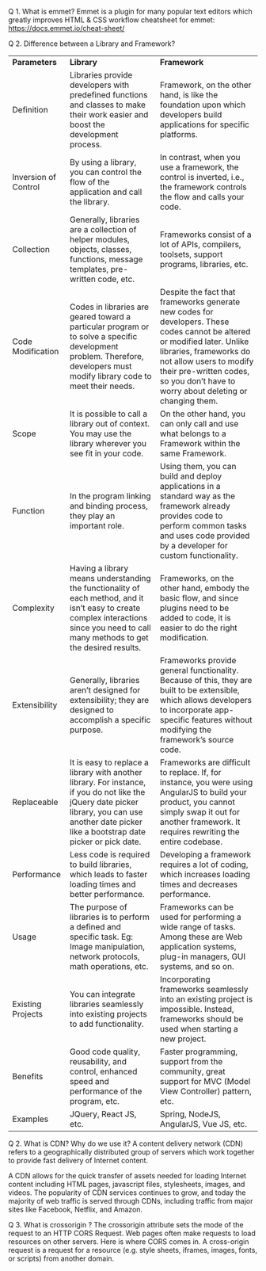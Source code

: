 Q 1. What is emmet?
Emmet is a plugin for many popular text editors which greatly improves HTML & CSS workflow
cheatsheet for emmet: https://docs.emmet.io/cheat-sheet/

Q 2. Difference between a Library and Framework?

<table><tbody><tr><td><strong>Parameters</strong></td><td><strong>Library</strong></td><td><strong>Framework</strong></td></tr><tr><td>Definition</td><td>Libraries provide developers with predefined functions and classes to make their work easier and boost the development process.</td><td>Framework, on the other hand, is like the foundation upon which developers build applications for specific platforms.&nbsp;</td></tr><tr><td>Inversion of Control</td><td>By using a library, you can control the flow of the application and call the library.&nbsp;</td><td>In contrast, when you use a framework, the control is inverted, i.e., the framework controls the flow and calls your code.</td></tr><tr><td>Collection</td><td>Generally, libraries are a collection of helper modules, objects, classes, functions, message templates, pre-written code, etc.</td><td>Frameworks consist of a lot of APIs, compilers, toolsets, support programs, libraries, etc.</td></tr><tr><td>Code Modification</td><td>Codes in libraries are geared toward a particular program or to solve a specific development problem. Therefore, developers must modify library code to meet their needs.</td><td>Despite the fact that frameworks generate new codes for developers. These codes cannot be altered or modified later. Unlike libraries, frameworks do not allow users to modify their pre-written codes, so you don’t have to worry about deleting or changing them.</td></tr><tr><td>Scope</td><td>It is possible to call a library out of context. You may use the library wherever you see fit in your code.</td><td>On the other hand, you can only call and use what belongs to a Framework within the same Framework.&nbsp;</td></tr><tr><td>Function</td><td>In the program linking and binding process, they play an important role.</td><td>Using them, you can build and deploy applications in a standard way as the framework already provides code to perform common tasks and uses code provided by a developer for custom functionality.</td></tr><tr><td>Complexity</td><td>Having a library means understanding the functionality of each method, and it isn’t easy to create complex interactions since you need to call many methods to get the desired results.&nbsp;</td><td>Frameworks, on the other hand, embody the basic flow, and since plugins need to be added to code, it is easier to do the right modification.</td></tr><tr><td>Extensibility</td><td>Generally, libraries aren’t designed for extensibility; they are designed to accomplish a specific purpose.</td><td>Frameworks provide general functionality. Because of this, they are built to be extensible, which allows developers to incorporate app-specific features without modifying the framework’s source code.</td></tr><tr><td>Replaceable</td><td>It is easy to replace a library with another library. For instance, if you do not like the jQuery date picker library, you can use another date picker like a bootstrap date picker or pick date.</td><td>Frameworks are difficult to replace. If, for instance, you were using AngularJS to build your product, you cannot simply swap it out for another framework. It requires rewriting the entire codebase.</td></tr><tr><td>Performance</td><td>Less code is required to build libraries, which leads to faster loading times and better performance.</td><td>Developing a framework requires a lot of coding, which increases loading times and decreases performance.</td></tr><tr><td>Usage</td><td>The purpose of libraries is to perform a defined and specific task. Eg: Image manipulation, network protocols, math operations, etc.</td><td>Frameworks can be used for performing a wide range of tasks. Among these are Web application systems, plug-in managers, GUI systems, and so on.</td></tr><tr><td>Existing Projects</td><td>You can integrate libraries seamlessly into existing projects to add functionality.&nbsp;</td><td>Incorporating frameworks seamlessly into an existing project is impossible. Instead, frameworks should be used when starting a new project.</td></tr><tr><td>Benefits</td><td>Good code quality, reusability, and control, enhanced speed and performance of the program, etc.</td><td>Faster programming, support from the community, great support for MVC (Model View Controller) pattern, etc.</td></tr><tr><td>Examples</td><td>JQuery, React JS, etc.</td><td>Spring, NodeJS, AngularJS, Vue JS, etc.</td></tr></tbody></table>

Q 2. What is CDN? Why do we use it?
A content delivery network (CDN) refers to a geographically distributed group of servers which work together to provide fast delivery of Internet content.

A CDN allows for the quick transfer of assets needed for loading Internet content including HTML pages, javascript files, stylesheets, images, and videos. The popularity of CDN services continues to grow, and today the majority of web traffic is served through CDNs, including traffic from major sites like Facebook, Netflix, and Amazon.

Q 3. What is crossorigin ?
The crossorigin attribute sets the mode of the request to an HTTP CORS Request.
Web pages often make requests to load resources on other servers. Here is where CORS comes in.
A cross-origin request is a request for a resource (e.g. style sheets, iframes, images, fonts, or scripts) from another domain.


